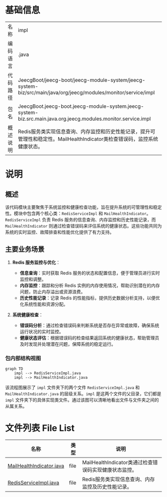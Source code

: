 # 基础信息

|      |      |
|------|------|
| 名称 | impl |
| 编码语言 | .java |
| 代码路径 | JeecgBoot/jeecg-boot/jeecg-module-system/jeecg-system-biz/src/main/java/org/jeecg/modules/monitor/service/impl |
| 包名 | JeecgBoot.jeecg-boot.jeecg-module-system.jeecg-system-biz.src.main.java.org.jeecg.modules.monitor.service.impl |
| 概述说明 | Redis服务类实现信息查询、内存监控和历史性能记录，提升可管理性和稳定性。MailHealthIndicator类检查错误码，监控系统健康状态。 |

# 说明

## 概述
该代码模块主要聚焦于系统监控和健康检查功能，旨在提升系统的可管理性和稳定性。模块中包含两个核心类：`RedisServiceImpl` 和 `MailHealthIndicator`。`RedisServiceImpl` 负责 Redis 服务的信息查询、内存监控和历史性能记录，而 `MailHealthIndicator` 则通过检查错误码来评估系统的健康状态。这些功能共同为系统的实时监控、故障排查和性能优化提供了有力支持。

## 主要业务场景
1. **Redis 服务监控与优化**：
   - **信息查询**：实时获取 Redis 服务的状态和配置信息，便于管理员进行实时监控和调整。
   - **内存监控**：跟踪和分析 Redis 实例的内存使用情况，帮助识别潜在的内存问题，防止内存溢出或资源浪费。
   - **历史性能记录**：记录 Redis 的性能指标，提供历史数据分析支持，以便优化系统性能和资源分配。

2. **系统健康检查**：
   - **错误码分析**：通过检查错误码来判断系统是否存在异常或故障，确保系统运行状况的实时监控。
   - **健康状态评估**：根据错误码的检查结果返回系统的健康状态，帮助管理员及时发现并处理潜在问题，保障系统的稳定运行。


### 包内部结构视图

```mermaid
graph TD
    impl --> RedisServiceImpl.java
    impl --> MailHealthIndicator.java
```

该流程图展示了 `impl` 文件夹下的两个文件 `RedisServiceImpl.java` 和 `MailHealthIndicator.java` 的层级关系。`impl` 是这两个文件的父目录，它们都是 `impl` 文件夹下的具体实现类文件。通过该图可以清晰地看出文件与文件夹之间的从属关系。

# 文件列表 File List

| 名称   | 类型  | 说明 |
|-------|------|-------------|
| [MailHealthIndicator.java](MailHealthIndicator.md) | file | MailHealthIndicator类通过检查错误码实现健康状态监控。 |
| [RedisServiceImpl.java](RedisServiceImpl.md) | file | Redis服务类实现信息查询、内存监控及历史性能记录。 |


